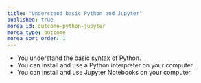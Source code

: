 ```yaml
---
title: "Understand basic Python and Jupyter"
published: true
morea_id: outcome-python-jupyter
morea_type: outcome
morea_sort_order: 1
---
```


  * You understand the basic syntax of Python.
  * You can install and use a Python interpreter on your computer.
  * You can install and use Jupyter Notebooks on your computer.

